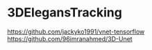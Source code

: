 # 3DElegansTracking
https://github.com/jackyko1991/vnet-tensorflow
https://github.com/96imranahmed/3D-Unet
